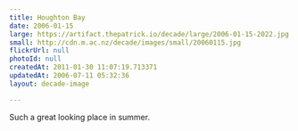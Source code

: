 ```yaml
---
title: Houghton Bay
date: 2006-01-15
large: https://artifact.thepatrick.io/decade/large/2006-01-15-2022.jpg
small: http://cdn.m.ac.nz/decade/images/small/20060115.jpg
flickrUrl: null
photoId: null
createdAt: 2011-01-30 11:07:19.713371
updatedAt: 2006-07-11 05:32:36
layout: decade-image

---
```

Such a great looking place in summer.
